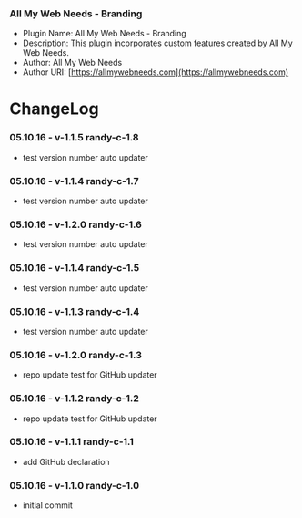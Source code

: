 ### All My Web Needs - Branding
- Plugin Name: All My Web Needs - Branding
- Description: This plugin incorporates custom features created by All My Web Needs.
- Author: All My Web Needs
- Author URI: [https://allmywebneeds.com](https://allmywebneeds.com)

ChangeLog
====================

### 05.10.16 - v-1.1.5 randy-c-1.8
- test version number auto updater

### 05.10.16 - v-1.1.4 randy-c-1.7
- test version number auto updater

### 05.10.16 - v-1.2.0 randy-c-1.6
- test version number auto updater

### 05.10.16 - v-1.1.4 randy-c-1.5
- test version number auto updater

### 05.10.16 - v-1.1.3 randy-c-1.4
- test version number auto updater

### 05.10.16 - v-1.2.0 randy-c-1.3
- repo update test for GitHub updater

### 05.10.16 - v-1.1.2 randy-c-1.2
- repo update test for GitHub updater

### 05.10.16 - v-1.1.1 randy-c-1.1
- add GitHub declaration

### 05.10.16 - v-1.1.0 randy-c-1.0
- initial commit
